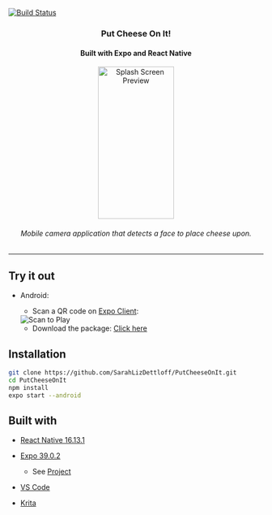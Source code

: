 [![Build Status](https://travis-ci.org/SarahLizDettloff/PutCheeseOnIt.svg?branch=master)](https://travis-ci.org/SarahLizDettloff/PutCheeseOnIt)
<a align="center">
    <h3 align="center">Put Cheese On It!</h3>
</a>
<h4 align="center">Built with Expo and React Native</h4>
<p align="center">
      <img src="https://github.com/SarahLizDettloff/PutCheeseOnIt/blob/master/assets/splash.gif?raw=true" width="150" height="300" alt="Splash Screen Preview">
</p>
<h6 align="center">Mobile camera application that detects a face to place cheese upon.</h6>

---
## Try it out
  * Android: 
     * Scan a QR code on [Expo Client](https://expo.io/tools#client): 
      <img src="https://github.com/SarahLizDettloff/PutCheeseOnIt/blob/master/assets/QRSample.png?raw=true" alt="Scan to Play">
      
     * Download the package: [Click here](https://github.com/SarahLizDettloff/PutCheeseOnIt/raw/master/PutCheeseOnIt.apk)

## Installation

```bash
git clone https://github.com/SarahLizDettloff/PutCheeseOnIt.git
cd PutCheeseOnIt
npm install
expo start --android
```

## Built with
* [React Native 16.13.1](https://facebook.github.io/react-native/)

* [Expo 39.0.2](https://expo.io/)
  * See [Project](https://expo.io/@sarahdettloff/projects/PutCheeseOnIt)

* [VS Code](https://code.visualstudio.com/)

* [Krita](https://krita.org/en/)
